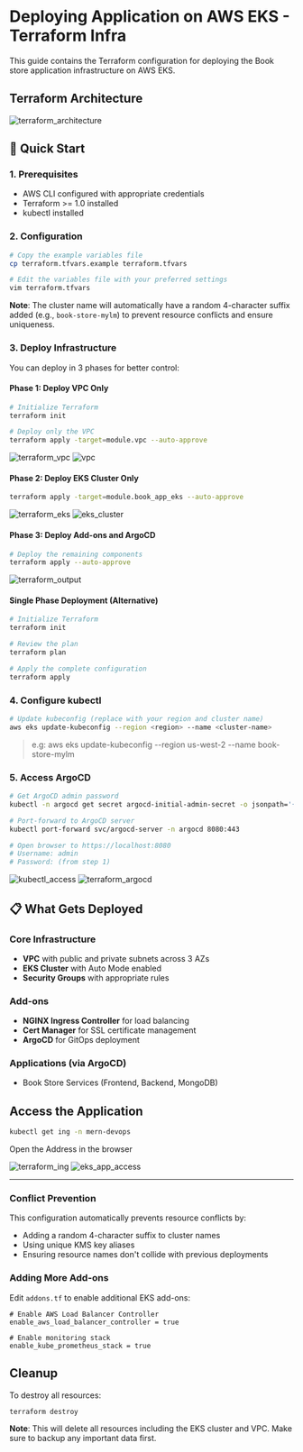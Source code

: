 # Deploying Application on AWS EKS - Terraform Infra

This guide contains the Terraform configuration for deploying the Book store application infrastructure on AWS EKS.

## Terraform Architecture
![terraform_architecture](./assets/terraform_architecture.png)

## 🚀 Quick Start

### 1. Prerequisites

- AWS CLI configured with appropriate credentials
- Terraform >= 1.0 installed
- kubectl installed

### 2. Configuration

```bash
# Copy the example variables file
cp terraform.tfvars.example terraform.tfvars

# Edit the variables file with your preferred settings
vim terraform.tfvars
```

**Note**: The cluster name will automatically have a random 4-character suffix added (e.g., `book-store-mylm`) to prevent resource conflicts and ensure uniqueness.

### 3. Deploy Infrastructure

You can deploy in 3 phases for better control:

#### Phase 1: Deploy VPC Only
```bash
# Initialize Terraform
terraform init

# Deploy only the VPC
terraform apply -target=module.vpc --auto-approve
```
![terraform_vpc](./assets/terraform_vpc.png)
![vpc](./assets/vpc.png)

#### Phase 2: Deploy EKS Cluster Only
```bash
terraform apply -target=module.book_app_eks --auto-approve
```
![terraform_eks](./assets/terraform_eks.png)
![eks_cluster](./assets/eks_cluster.png)

#### Phase 3: Deploy Add-ons and ArgoCD
```bash
# Deploy the remaining components
terraform apply --auto-approve
```
![terraform_output](./assets/terraform_output.png)

#### Single Phase Deployment (Alternative)
```bash
# Initialize Terraform
terraform init

# Review the plan
terraform plan

# Apply the complete configuration
terraform apply
```

### 4. Configure kubectl

```bash
# Update kubeconfig (replace with your region and cluster name)
aws eks update-kubeconfig --region <region> --name <cluster-name>
```
> e.g: aws eks update-kubeconfig --region us-west-2 --name book-store-mylm
<!-- ![eks_kubeconfig](./assets/eks_kubeconfig.png) -->

### 5. Access ArgoCD

```bash
# Get ArgoCD admin password
kubectl -n argocd get secret argocd-initial-admin-secret -o jsonpath='{.data.password}' | base64 -d

# Port-forward to ArgoCD server
kubectl port-forward svc/argocd-server -n argocd 8080:443

# Open browser to https://localhost:8080
# Username: admin
# Password: (from step 1)
```
![kubectl_access](./assets/kubectl_access.png)
![terraform_argocd](./assets/terraform_argocd.png)

## 📋 What Gets Deployed

### Core Infrastructure
- **VPC** with public and private subnets across 3 AZs
- **EKS Cluster** with Auto Mode enabled
- **Security Groups** with appropriate rules

### Add-ons
- **NGINX Ingress Controller** for load balancing
- **Cert Manager** for SSL certificate management
- **ArgoCD** for GitOps deployment

### Applications (via ArgoCD)
- Book Store Services (Frontend, Backend, MongoDB)

## Access the Application
```bash
kubectl get ing -n mern-devops
```
Open the Address in the browser

![terraform_ing](./assets/terraform_ing.png)
![eks_app_access](./assets/eks_app_access.png)

---

### Conflict Prevention

This configuration automatically prevents resource conflicts by:
- Adding a random 4-character suffix to cluster names
- Using unique KMS key aliases
- Ensuring resource names don't collide with previous deployments

### Adding More Add-ons

Edit `addons.tf` to enable additional EKS add-ons:

```hcl
# Enable AWS Load Balancer Controller
enable_aws_load_balancer_controller = true

# Enable monitoring stack
enable_kube_prometheus_stack = true
```

## Cleanup

To destroy all resources:

```bash
terraform destroy
```

**Note**: This will delete all resources including the EKS cluster and VPC. Make sure to backup any important data first.
